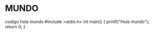 # MUNDO
codigo hola mundo
#include <stdio.h>
int main()
{
        printf("Hola mundo");
        return 0;
}
